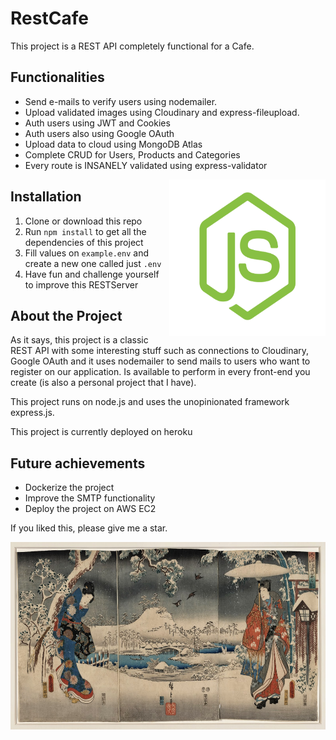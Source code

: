 # RestCafe

This project is a REST API completely functional for a Cafe. 

## Functionalities

- Send e-mails to verify users using nodemailer.
- Upload validated images using Cloudinary and express-fileupload.
- Auth users using JWT and Cookies
- Auth users also using Google OAuth
- Upload data to cloud using MongoDB Atlas
- Complete CRUD for Users, Products and Categories
- Every route is INSANELY validated using express-validator

<img align="right"  width="250" height="250" src="assets/nodejs-servidor.png"/>

## Installation

1. Clone or download this repo
2. Run `npm install` to get all the dependencies of this project
3. Fill values on `example.env` and create a new one called just `.env`
4. Have fun and challenge yourself to improve this RESTServer


## About the Project

As it says, this project is a classic REST API with some interesting stuff such as connections to Cloudinary, Google OAuth and it uses nodemailer to send mails to users who want to register on our application. Is available to perform in every front-end you create (is also a personal project that I have).

This project runs on node.js and uses the unopinionated framework express.js.

This project is currently deployed on heroku

## Future achievements

- Dockerize the project
- Improve the SMTP functionality
- Deploy the project on AWS EC2

If you liked this, please give me a star.

<img width=1300 height=300 src="assets/banner.jpg"/>
